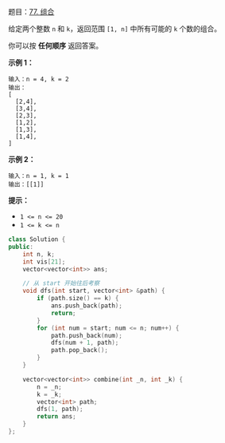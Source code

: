 题目：[77. 组合](https://leetcode.cn/problems/combinations/)

给定两个整数 `n` 和 `k`，返回范围 `[1, n]` 中所有可能的 `k` 个数的组合。

你可以按 **任何顺序** 返回答案。

**示例 1：**

```
输入：n = 4, k = 2
输出：
[
  [2,4],
  [3,4],
  [2,3],
  [1,2],
  [1,3],
  [1,4],
]
```

**示例 2：**

```
输入：n = 1, k = 1
输出：[[1]]
```

**提示：**

- `1 <= n <= 20`
- `1 <= k <= n`

```c++
class Solution {
public:
    int n, k;
    int vis[21];
    vector<vector<int>> ans;

    // 从 start 开始往后考察
    void dfs(int start, vector<int> &path) {
        if (path.size() == k) {
            ans.push_back(path);
            return;
        }
        for (int num = start; num <= n; num++) {
            path.push_back(num);
            dfs(num + 1, path);
            path.pop_back();
        }
    }

    vector<vector<int>> combine(int _n, int _k) {
        n = _n;
        k = _k;
        vector<int> path;
        dfs(1, path);
        return ans;
    }
};
```



